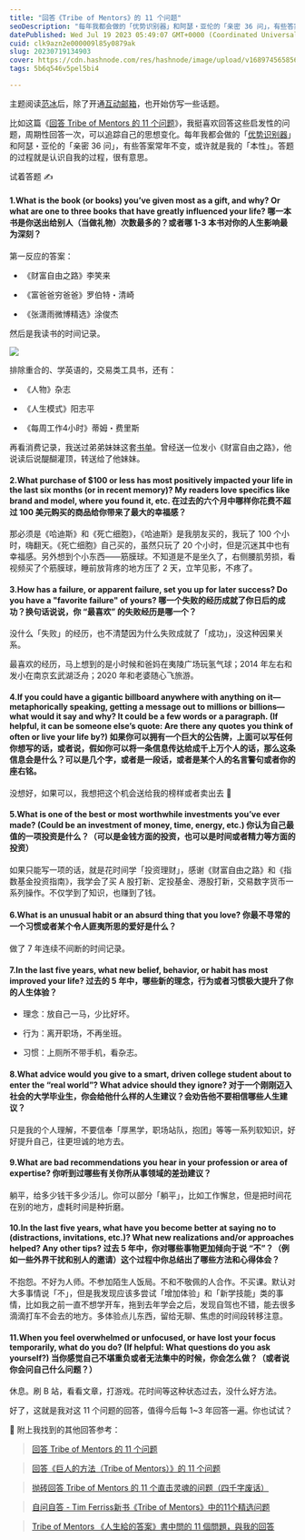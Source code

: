 ```yaml
---
title: "回答《Tribe of Mentors》的 11 个问题"
seoDescription: "每年我都会做的「优势识别器」和阿瑟・亚伦的「亲密 36 问」，有些答案常年不变，或许就是我的「本性」。答题的过程就是认识自我的过程，很有意思。"
datePublished: Wed Jul 19 2023 05:49:07 GMT+0000 (Coordinated Universal Time)
cuid: clk9azn2e000009l85y0879ak
slug: 20230719134903
cover: https://cdn.hashnode.com/res/hashnode/image/upload/v1689745658565/57f1616d-b7f0-48b2-8b0a-e198efbd0d13.jpeg
tags: 5b6q546v5pel5bi4

---
```


主题阅读[范冰](https://mp.weixin.qq.com/s/h_2LAeNwWOnRnjqcg2ivWw)后，除了开通[互动邮箱](https://mp.weixin.qq.com/s/waHoZKqs3cpLYQZiXPeqxg)，也开始仿写一些话题。

比如这篇《[回答 Tribe of Mentors 的 11 个问题](https://mp.weixin.qq.com/s/vFJnotHDMa1GS3qaeVMHeg)》，我挺喜欢回答这些启发性的问题，周期性回答一次，可以追踪自己的思想变化。每年我都会做的「[优势识别器](https://mp.weixin.qq.com/s?__biz=MzI3MzU5MDA1OQ==&mid=2247485316&idx=1&sn=47ed3a8b450c562fdf767d0547696477&chksm=eb21b5c0dc563cd66160b39f4354c31240606bb971a673530c9f48c246643a27f75ce30f5f90#rd)」和阿瑟・亚伦的「亲密 36 问」，有些答案常年不变，或许就是我的「本性」。答题的过程就是认识自我的过程，很有意思。

试着答题 ✍️

#### 1.What is the book (or books) you’ve given most as a gift, and why? Or what are one to three books that have greatly influenced your life? 哪一本书是你送出给别人（当做礼物）次数最多的？或者哪 1-3 本书对你的人生影响最为深刻？

第一反应的答案：

* 《财富自由之路》李笑来
    
* 《富爸爸穷爸爸》罗伯特・清崎
    
* 《张潇雨微博精选》涂俊杰
    

然后是我读书的时间记录。

![](https://cdn.hashnode.com/res/hashnode/image/upload/v1689746433314/c56a9f90-44b2-432b-a98f-18d52f8f225d.jpeg)

排除重合的、学英语的，交易类工具书，还有：

* 《人物》杂志
    
* 《人生模式》阳志平
    
* 《每周工作4小时》蒂姆・费里斯
    

再看消费记录，我送过弟弟妹妹这套[书单](https://www.douban.com/doulist/143312275/)。曾经送一位发小《财富自由之路》，他说读后说醍醐灌顶，转送给了他妹妹。

#### 2.What purchase of $100 or less has most positively impacted your life in the last six months (or in recent memory)? My readers love specifics like brand and model, where you found it, etc. 在过去的六个月中哪样你花费不超过 100 美元购买的商品给你带来了最大的幸福感？

那必须是《哈迪斯》和《死亡细胞》，《哈迪斯》是我朋友买的，我玩了 100 个小时，嗨翻天。《死亡细胞》自己买的，虽然只玩了 20 个小时，但是沉迷其中也有幸福感。另外想到个小东西——筋膜球。不知道是不是坐久了，右侧腰肌劳损，看视频买了个筋膜球，睡前放背疼的地方压了 2 天，立竿见影，不疼了。

#### 3.How has a failure, or apparent failure, set you up for later success? Do you have a "favorite failure" of yours? 哪一个失败的经历成就了你日后的成功？换句话说说，你 “最喜欢” 的失败经历是哪一个？

没什么「失败」的经历，也不清楚因为什么失败成就了「成功」，没这种因果关系。

最喜欢的经历，马上想到的是小时候和爸妈在夷陵广场玩氢气球；2014 年左右和发小在南京玄武湖泛舟；2020 年和老婆随心飞旅游。

#### 4.If you could have a gigantic billboard anywhere with anything on it—metaphorically speaking, getting a message out to millions or billions—what would it say and why? It could be a few words or a paragraph. (If helpful, it can be someone else’s quote: Are there any quotes you think of often or live your life by?) 如果你可以拥有一个巨大的公告牌，上面可以写任何你想写的话，或者说，假如你可以将一条信息传达给成千上万个人的话，那么这条信息会是什么？可以是几个字，或者是一段话，或者是某个人的名言警句或者你的座右铭。

没想好，如果可以，我想把这个机会送给我的榜样或者卖出去 🤣

#### 5.What is one of the best or most worthwhile investments you’ve ever made? (Could be an investment of money, time, energy, etc.) 你认为自己最值的一项投资是什么？（可以是金钱方面的投资，也可以是时间或者精力等方面的投资）

如果只能写一项的话，就是花时间学「投资理财」，感谢《财富自由之路》和《指数基金投资指南》，我学会了买 A 股打新、定投基金、港股打新，交易数字货币一系列操作。不仅学到了知识，也赚到了钱。

#### 6.What is an unusual habit or an absurd thing that you love? 你最不寻常的一个习惯或者某个令人匪夷所思的爱好是什么？

做了 7 年连续不间断的时间记录。

#### 7.In the last five years, what new belief, behavior, or habit has most improved your life? 过去的 5 年中，哪些新的理念，行为或者习惯极大提升了你的人生体验？

* 理念：放自己一马，少比好坏。
    
* 行为：离开职场，不再坐班。
    
* 习惯：上厕所不带手机，看杂志。
    

#### 8.What advice would you give to a smart, driven college student about to enter the “real world”? What advice should they ignore? 对于一个刚刚迈入社会的大学毕业生，你会给他什么样的人生建议？会劝告他不要相信哪些人生建议？

只是我的个人理解，不要信奉「厚黑学，职场站队，抱团」等等一系列软知识，好好提升自己，往更坦诚的地方去。

#### 9.What are bad recommendations you hear in your profession or area of expertise? 你听到过哪些有关你所从事领域的差劲建议？

躺平，给多少钱干多少活儿。你可以部分「躺平」，比如工作懈怠，但是把时间花在别的地方，虚耗时间是种折磨。

#### 10.In the last five years, what have you become better at saying no to (distractions, invitations, etc.)? What new realizations and/or approaches helped? Any other tips? 过去 5 年中，你对哪些事物更加倾向于说 “不”？（例如一些外界干扰和别人的邀请）这个过程中你总结出了哪些方法和心得体会？

不抱怨。不好为人师。不参加陌生人饭局。不和不敬佩的人合作。不买课。默认对大多事情说「不」，但是我发现应该多尝试「增加体验」和「新学技能」类的事情，比如我之前一直不想学开车，拖到去年学会之后，发现自驾也不错，能去很多滴滴打车不会去的地方。多体验点儿东西，留给无聊、焦虑的时间段转移注意。

#### 11.When you feel overwhelmed or unfocused, or have lost your focus temporarily, what do you do? (If helpful: What questions do you ask yourself?) 当你感觉自己不堪重负或者无法集中的时候，你会怎么做？（或者说你会问自己什么问题？）

休息。刷 B 站，看看文章，打游戏。花时间等这种状态过去，没什么好方法。

好了，这就是我对这 11 个问题的回答，值得今后每 1~3 年回答一遍。你也试试？

💬 附上我找到的其他回答参考：

> [回答 Tribe of Mentors 的 11 个问题](https://mp.weixin.qq.com/s/vFJnotHDMa1GS3qaeVMHeg)

> [回答《巨人的方法（Tribe of Mentors）》的 11 个问题](https://mp.weixin.qq.com/s/5y5qCPP-0AEtC-44Ropg-w)

> [抛砖回答 Tribe of Mentors 的 11 个直击灵魂的问题（四千字废话）](https://mp.weixin.qq.com/s/I9tYXnFH5xX4iJt-mok9Mw)

> [自问自答 - Tim Ferriss新书《Tribe of Mentors》中的11个精选问题](https://mp.weixin.qq.com/s/8ZS7p-kCkL-SKCDaM9WxbQ)

> [Tribe of Mentors 《人生給的答案》書中問的 11 個問題，與我的回答](https://huangleon.com/11-questions-from-tribe-of-mentors/)